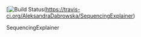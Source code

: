 [![Build Status](https://travis-ci.org/AleksandraDabrowska/SequencingExplainer.svg?branch=master)(https://travis-ci.org/AleksandraDabrowska/SequencingExplainer)


SequencingExplainer
